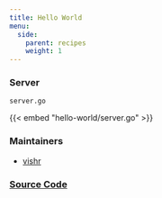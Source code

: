 ```yaml
---
title: Hello World
menu:
  side:
    parent: recipes
    weight: 1
---
```


### Server

`server.go`

{{< embed "hello-world/server.go" >}}

### Maintainers

- [vishr](https://github.com/vishr)

### [Source Code](https://github.com/labstack/echo/blob/master/recipes/hello-world)
